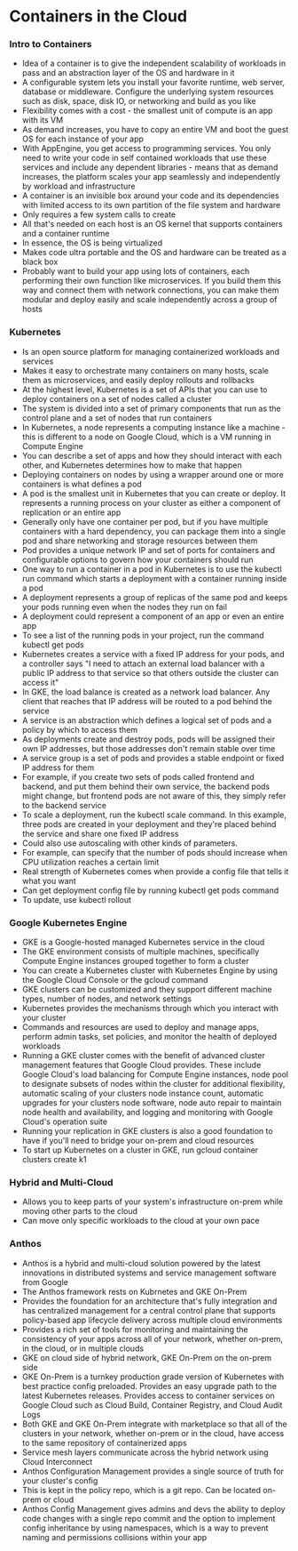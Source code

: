 # Containers in the Cloud

### Intro to Containers
* Idea of a container is to give the independent scalability of workloads in pass and an abstraction layer of the OS and hardware in it
* A configurable system lets you install your favorite runtime, web server, database or middleware. Configure the underlying system resources such as disk, space, disk IO, or networking and build as you like
* Flexibility comes with a cost - the smallest unit of compute is an app with its VM
* As demand increases, you have to copy an entire VM and boot the guest OS for each instance of your app
* With AppEngine, you get access to programming services. You only need to write your code in self contained workloads that use these services and include any dependent libraries - means that as demand increases, the platform scales your app seamlessly and independently by workload and infrastructure
* A container is an invisible box around your code and its dependencies with limited access to its own partition of the file system and hardware
* Only requires a few system calls to create
* All that's needed on each host is an OS kernel that supports containers and a container runtime
* In essence, the OS is being virtualized
* Makes code ultra portable and the OS and hardware can be treated as a black box
* Probably want to build your app using lots of containers, each performing their own function like microservices. If you build them this way and connect them with network connections, you can make them modular and deploy easily and scale independently across a group of hosts

### Kubernetes
* Is an open source platform for managing containerized workloads and services
* Makes it easy to orchestrate many containers on many hosts, scale them as microservices, and easily deploy rollouts and rollbacks
* At the highest level, Kubernetes is a set of APIs that you can use to deploy containers on a set of nodes called a cluster
* The system is divided into a set of primary components that run as the control plane and a set of nodes that run containers
* In Kubernetes, a node represents a computing instance like a machine - this is different to a node on Google Cloud, which is a VM running in Compute Engine
* You can describe a set of apps and how they should interact with each other, and Kubernetes determines how to make that happen
* Deploying containers on nodes by using a wrapper around one or more containers is what defines a pod
* A pod is the smallest unit in Kubernetes that you can create or deploy. It represents a running process on your cluster as either a component of replication or an entire app
* Generally only have one container per pod, but if you have multiple containers with a hard dependency, you can package them into a single pod and share networking and storage resources between them
* Pod provides a unique network IP and set of ports for containers and configurable options to govern how your containers should run
* One way to run a container in a pod in Kubernetes is to use the kubectl run command which starts a deployment with a container running inside a pod
* A deployment represents a group of replicas of the same pod and keeps your pods running even when the nodes they run on fail
* A deployment could represent a component of an app or even an entire app
* To see a list of the running pods in your project, run the command kubectl get pods
* Kubernetes creates a service with a fixed IP address for your pods, and a controller says "I need to attach an external load balancer with a public IP address to that service so that others outside the cluster can access it"
* In GKE, the load balance is created as a network load balancer. Any client that reaches that IP address will be routed to a pod behind the service
* A service is an abstraction which defines a logical set of pods and a policy by which to access them
* As deployments create and destroy pods, pods will be assigned their own IP addresses, but those addresses don't remain stable over time
* A service group is a set of pods and provides a stable endpoint or fixed IP address for them
* For example, if you create two sets of pods called frontend and backend, and put them behind their own service, the backend pods might change, but frontend pods are not aware of this, they simply refer to the backend service
* To scale a deployment, run the kubectl scale command. In this example, three pods are created in your deployment and they're placed behind the service and share one fixed IP address
* Could also use autoscaling with other kinds of parameters.
* For example, can specify that the number of pods should increase when CPU utilization reaches a certain limit
* Real strength of Kubernetes comes when provide a config file that tells it what you want
* Can get deployment config file by running kubectl get pods command
* To update, use kubectl rollout

### Google Kubernetes Engine
* GKE is a Google-hosted managed Kubernetes service in the cloud
* The GKE environment consists of multiple machines, specifically Compute Engine instances grouped together to form a cluster
* You can create a Kubernetes cluster with Kubernetes Engine by using the Google Cloud Console or the gcloud command
* GKE clusters can be customized and they support different machine types, number of nodes, and network settings
* Kubernetes provides the mechanisms through which you interact with your cluster
* Commands and resources are used to deploy and manage apps, perform admin tasks, set policies, and monitor the health of deployed workloads
* Running a GKE cluster comes with the benefit of advanced cluster management features that Google Cloud provides. These include Google Cloud's load balancing for Compute Engine instances, node pool to designate subsets of nodes within the cluster for additional flexibility, automatic scaling of your clusters node instance count, automatic upgrades for your clusters node software, node auto repair to maintain node health and availability, and logging and monitoring with Google Cloud's operation suite
* Running your replication in GKE clusters is also a good foundation to have if you'll need to bridge your on-prem and cloud resources
* To start up Kubernetes on a cluster in GKE, run gcloud container clusters create k1

### Hybrid and Multi-Cloud
* Allows you to keep parts of your system's infrastructure on-prem while moving other parts to the cloud
* Can move only specific workloads to the cloud at your own pace

### Anthos
* Anthos is a hybrid and multi-cloud solution powered by the latest innovations in distributed systems and service management software from Google
* The Anthos framework rests on Kubrnetes and GKE On-Prem
* Provides the foundation for an architecture that's fully integration and has centralized management for a central control plane that supports policy-based app lifecycle delivery across multiple cloud environments
* Provides a rich set of tools for monitoring and maintaining the consistency of your apps across all of your network, whether on-prem, in the cloud, or in multiple clouds
* GKE on cloud side of hybrid network, GKE On-Prem on the on-prem side
* GKE On-Prem is a turnkey production grade version of Kubernetes with best practice config preloaded. Provides an easy upgrade path to the latest Kubernetes releases. Provides access to container services on Google Cloud such as Cloud Build, Container Registry, and Cloud Audit Logs
* Both GKE and GKE On-Prem integrate with marketplace so that all of the clusters in your network, whether on-prem or in the cloud, have access to the same repository of containerized apps
* Service mesh layers communicate across the hybrid network using Cloud Interconnect
* Anthos Configuration Management provides a single source of truth for your cluster's config
* This is kept in the policy repo, which is a git repo. Can be located on-prem or cloud
* Anthos Config Management gives admins and devs the ability to deploy code changes with a single repo commit and the option to implement config inheritance by using namespaces, which is a way to prevent naming and permissions collisions within your app



